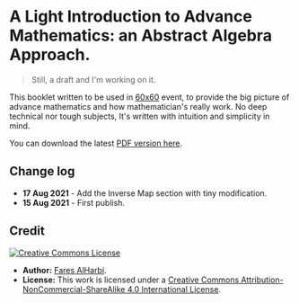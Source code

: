# A Light Introduction to Advance Mathematics: an Abstract Algebra Approach.

> Still, a draft and I'm working on it.

This booklet written to be used in [60x60](https://salla.sa/durba/RYePmz) event, to provide the big picture of advance mathematics and how mathematician's really work. No deep technical nor tough subjects, It's written with intuition and simplicity in mind. 

You can download the latest [PDF version here](https://github.com/Faares/60x60booklet/blob/master/main.pdf). 
## Change log
* **17 Aug 2021** - Add the Inverse Map section with tiny modification. 
* **15 Aug 2021** - First publish.

## Credit

<a rel="license" href="http://creativecommons.org/licenses/by-nc-sa/4.0/"><img alt="Creative Commons License" style="border-width:0" src="https://i.creativecommons.org/l/by-nc-sa/4.0/88x31.png" /></a>

- **Author:** [Fares AlHarbi](https://faares.com).
- **License:** This work is licensed under a <a rel="license" href="http://creativecommons.org/licenses/by-nc-sa/4.0/">Creative Commons Attribution-NonCommercial-ShareAlike 4.0 International License</a>.



